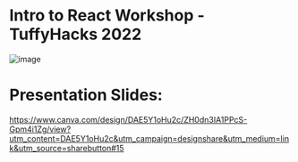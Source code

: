 # Intro to React Workshop - TuffyHacks 2022
![image](https://user-images.githubusercontent.com/58461444/155817285-d62247c1-afea-475e-bf09-6e39058445b8.png)

# Presentation Slides:
https://www.canva.com/design/DAE5Y1oHu2c/ZH0dn3IA1PPcS-Gpm4i1Zg/view?utm_content=DAE5Y1oHu2c&utm_campaign=designshare&utm_medium=link&utm_source=sharebutton#15
